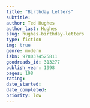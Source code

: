 ```yaml
---
title: "Birthday Letters"
subtitle: 
author: Ted Hughes
author_last: Hughes
slug: hughes-birthday-letters
type: fiction
img: true
genre: modern
isbn: 9780374525811
goodreads_id: 313277
publish_year: 1998
pages: 198
rating: 
date_started:
date_completed:
priority: low
---
```

